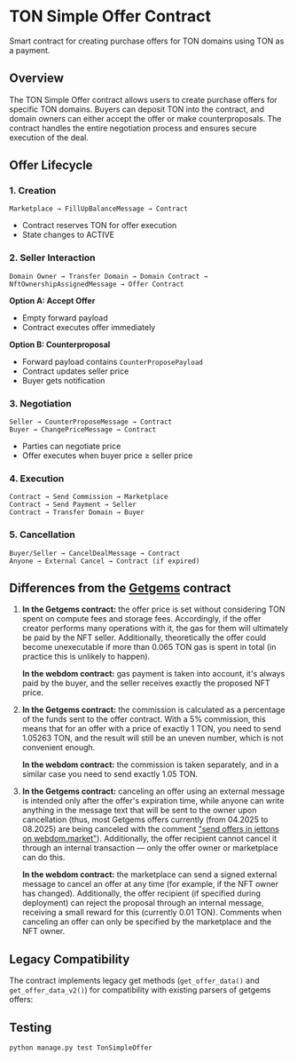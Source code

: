 # TON Simple Offer Contract

Smart contract for creating purchase offers for TON domains using TON as a payment.

## Overview

The TON Simple Offer contract allows users to create purchase offers for specific TON domains. Buyers can deposit TON into the contract, and domain owners can either accept the offer or make counterproposals. The contract handles the entire negotiation process and ensures secure execution of the deal.

## Offer Lifecycle

### 1. Creation
```
Marketplace → FillUpBalanceMessage → Contract
```
- Contract reserves TON for offer execution
- State changes to ACTIVE

### 2. Seller Interaction
```
Domain Owner → Transfer Domain → Domain Contract → NftOwnershipAssignedMessage → Offer Contract
```

**Option A: Accept Offer**
- Empty forward payload
- Contract executes offer immediately

**Option B: Counterproposal**
- Forward payload contains `CounterProposePayload`
- Contract updates seller price
- Buyer gets notification

### 3. Negotiation
```
Seller → CounterProposeMessage → Contract
Buyer → ChangePriceMessage → Contract
```
- Parties can negotiate price
- Offer executes when buyer price ≥ seller price

### 4. Execution
```
Contract → Send Commission → Marketplace
Contract → Send Payment → Seller
Contract → Transfer Domain → Buyer
```

### 5. Cancellation
```
Buyer/Seller → CancelDealMessage → Contract
Anyone → External Cancel → Contract (if expired)
```

## Differences from the [Getgems](https://github.com/getgems-io/nft-contracts/blob/main/packages/contracts/sources/nft-offer-v1r3.fc#L320) contract

1. **In the Getgems contract:** the offer price is set without considering TON spent on compute fees and storage fees. Accordingly, if the offer creator performs many operations with it, the gas for them will ultimately be paid by the NFT seller. Additionally, theoretically the offer could become unexecutable if more than 0.065 TON gas is spent in total (in practice this is unlikely to happen).<br> 

   **In the webdom contract:** gas payment is taken into account, it's always paid by the buyer, and the seller receives exactly the proposed NFT price.

2. **In the Getgems contract:** the commission is calculated as a percentage of the funds sent to the offer contract. With a 5% commission, this means that for an offer with a price of exactly 1 TON, you need to send 1.05263 TON, and the result will still be an uneven number, which is not convenient enough.<br>

   **In the webdom contract:** the commission is taken separately, and in a similar case you need to send exactly 1.05 TON.

3. **In the Getgems contract:** canceling an offer using an external message is intended only after the offer's expiration time, while anyone can write anything in the message text that will be sent to the owner upon cancellation (thus, most Getgems offers currently (from 04.2025 to 08.2025) are being canceled with the comment ["send offers in jettons on webdom.market"](https://tonviewer.com/transaction/6fe45c937b9cd5d21a1fc5bfd2e56dbbdf16a834a7a1f504bfb1ba478ad99323)). Additionally, the offer recipient cannot cancel it through an internal transaction — only the offer owner or marketplace can do this.<br>

   **In the webdom contract:** the marketplace can send a signed external message to cancel an offer at any time (for example, if the NFT owner has changed). Additionally, the offer recipient (if specified during deployment) can reject the proposal through an internal message, receiving a small reward for this (currently 0.01 TON). Comments when canceling an offer can only be specified by the marketplace and the NFT owner.


## Legacy Compatibility

The contract implements legacy get methods (`get_offer_data()` and `get_offer_data_v2()`) for compatibility with existing parsers of getgems offers:

## Testing

```shell
python manage.py test TonSimpleOffer
```